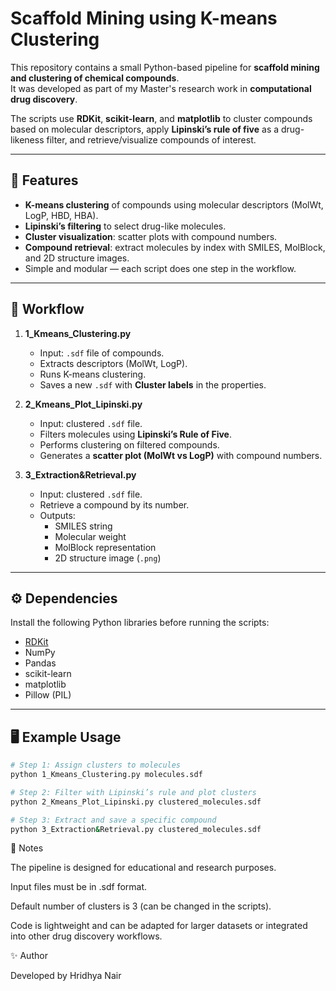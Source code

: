 # Scaffold Mining using K-means Clustering

This repository contains a small Python-based pipeline for **scaffold mining and clustering of chemical compounds**.  
It was developed as part of my Master's research work in **computational drug discovery**.

The scripts use **RDKit**, **scikit-learn**, and **matplotlib** to cluster compounds based on molecular descriptors, apply **Lipinski’s rule of five** as a drug-likeness filter, and retrieve/visualize compounds of interest.

---

## 🚀 Features
- **K-means clustering** of compounds using molecular descriptors (MolWt, LogP, HBD, HBA).  
- **Lipinski’s filtering** to select drug-like molecules.  
- **Cluster visualization**: scatter plots with compound numbers.  
- **Compound retrieval**: extract molecules by index with SMILES, MolBlock, and 2D structure images.  
- Simple and modular — each script does one step in the workflow.

---

## 📂 Workflow

1. **1_Kmeans_Clustering.py**  
   - Input: `.sdf` file of compounds.  
   - Extracts descriptors (MolWt, LogP).  
   - Runs K-means clustering.  
   - Saves a new `.sdf` with **Cluster labels** in the properties.

2. **2_Kmeans_Plot_Lipinski.py**  
   - Input: clustered `.sdf` file.  
   - Filters molecules using **Lipinski’s Rule of Five**.  
   - Performs clustering on filtered compounds.  
   - Generates a **scatter plot (MolWt vs LogP)** with compound numbers.

3. **3_Extraction&Retrieval.py**  
   - Input: clustered `.sdf` file.  
   - Retrieve a compound by its number.  
   - Outputs:  
     - SMILES string  
     - Molecular weight  
     - MolBlock representation  
     - 2D structure image (`.png`)

---

## ⚙️ Dependencies
Install the following Python libraries before running the scripts:

- [RDKit](https://www.rdkit.org/)  
- NumPy  
- Pandas  
- scikit-learn  
- matplotlib  
- Pillow (PIL)  

---

## 🖥️ Example Usage

```bash
# Step 1: Assign clusters to molecules
python 1_Kmeans_Clustering.py molecules.sdf

# Step 2: Filter with Lipinski’s rule and plot clusters
python 2_Kmeans_Plot_Lipinski.py clustered_molecules.sdf

# Step 3: Extract and save a specific compound
python 3_Extraction&Retrieval.py clustered_molecules.sdf

```

📌 Notes

The pipeline is designed for educational and research purposes.

Input files must be in .sdf format.

Default number of clusters is 3 (can be changed in the scripts).

Code is lightweight and can be adapted for larger datasets or integrated into other drug discovery workflows.

✨ Author

Developed by Hridhya Nair


